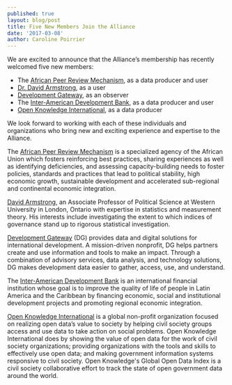 ```yaml
---
published: true
layout: blog/post
title: Five New Members Join the Alliance
date: '2017-03-08'
author: Caroline Poirrier
---
```

We are excited to announce that the Alliance’s membership has recently welcomed five new members:

 
- The [African Peer Review Mechanism](http://aprm-au.org/about-us), as a data producer and user
- [Dr. David Armstrong](http://www.quantoid.net/), as a user
- [Development Gateway](http://www.developmentgateway.org/), as an observer
- The [Inter-American Development Bank](http://www.iadb.org/en/inter-american-development-bank,2837.html), as a data producer and user
- [Open Knowledge International](https://okfn.org/), as a data producer

We look forward to working with each of these individuals and organizations who bring new and exciting experience and expertise to the Alliance. 

The [African Peer Review Mechanism](http://aprm-au.org/about-us) is a specialized agency of the African Union which fosters reinforcing best practices, sharing experiences as well as identifying deficiencies, and assessing capacity-building needs to foster policies, standards and practices that lead to political stability, high economic growth, sustainable development and accelerated sub-regional and continental economic integration.  
 
[David Armstrong](http://www.quantoid.net/), an Associate Professor of Political Science at Western University in London, Ontario with expertise in statistics and measurement theory. His interests include investigating the extent to which indices of governance stand up to rigorous statistical investigation.
 
[Development Gateway](http://www.developmentgateway.org/) (DG) provides data and digital solutions for international development. A mission-driven nonprofit, DG helps partners create and use information and tools to make an impact. Through a combination of advisory services, data analysis, and technology solutions, DG makes development data easier to gather, access, use, and understand.
 
The [Inter-American Development Bank](http://www.iadb.org/en/inter-american-development-bank,2837.html) is an international financial institution whose goal is to improve the quality of life of people in Latin America and the Caribbean by financing economic, social and institutional development projects and promoting regional economic integration.
 
[Open Knowledge International](https://okfn.org/) is a global non-profit organization focused on realizing open data’s value to society by helping civil society groups access and use data to take action on social problems. Open Knowledge International does by showing the value of open data for the work of civil society organizations; providing organizations with the tools and skills to effectively use open data; and making government information systems responsive to civil society. Open Knowledge's Global Open Data Index is a civil society collaborative effort to track the state of open government data around the world. 
